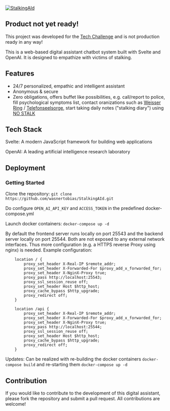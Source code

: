
[![StalkingAId](https://stalkingaid.org/logo.png?v2)](https://stalkingaid.org)

## Product not yet ready!
This project was developed for the [Tech Challenge](https://academy.unternehmertum.de/programs/tech-challenge) and is not production ready in any way!


This is a web-based digital assistant chatbot system built with Svelte and OpenAI. It is designed to empathize with victims of stalking.

## Features

- 24/7 personalized, empathic and intelligent assistant
- Anonymous & secure
- Zero obligations, offers buffet like possibilities, e.g. call/report to police, fill psychological symptoms list, contact oranizations such as [Weisser Ring](https://weisser-ring.de/english) / [Telefonseelsorge](https://www.telefonseelsorge.de/international-helplines/), start taking daily notes ("stalking diary") using [NO STALK](https://nostalk.de)

## Tech Stack

Svelte: A modern JavaScript framework for building web applications

OpenAI: A leading artificial intelligence research laboratory

## Deployment

### Getting Started
Clone the repository: `git clone https://github.com/wasnertobias/StalkingAId.git`

Do configure `OPEN_AI_API_KEY` and `ACCESS_TOKEN` in the predefined docker-compose.yml

Launch docker containers: `docker-compose up -d`

By default the frontend server runs locally on port 25543 and the backend server locally on port 25544. Both are not exposed to any external network interfaces. Thus more configuration (e.g. a HTTPS reverse Proxy using nginx) is needed. Example configuration:
```
    location / {
        proxy_set_header X-Real-IP $remote_addr;
        proxy_set_header X-Forwarded-For $proxy_add_x_forwarded_for;
        proxy_set_header X-NginX-Proxy true;
        proxy_pass http://localhost:25543;
        proxy_ssl_session_reuse off;
        proxy_set_header Host $http_host;
        proxy_cache_bypass $http_upgrade;
        proxy_redirect off;
    }

    location /api {
        proxy_set_header X-Real-IP $remote_addr;
        proxy_set_header X-Forwarded-For $proxy_add_x_forwarded_for;
        proxy_set_header X-NginX-Proxy true;
        proxy_pass http://localhost:25544;
        proxy_ssl_session_reuse off;
        proxy_set_header Host $http_host;
        proxy_cache_bypass $http_upgrade;
        proxy_redirect off;
    }
```

Updates: Can be realized with re-building the docker containers `docker-compose build` and re-starting them `docker-compose up -d`
## Contribution
If you would like to contribute to the development of this digital assistant, please fork the repository and submit a pull request. All contributions are welcome!
